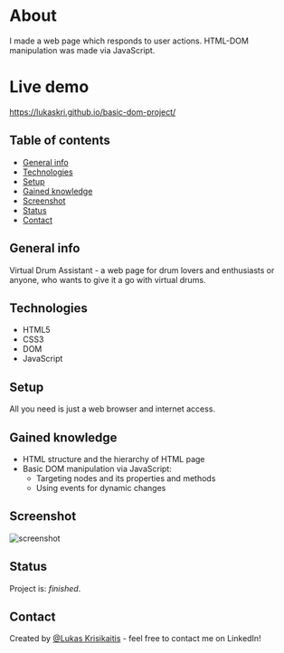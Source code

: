 # About

I made a web page which responds to user actions. HTML-DOM manipulation was made via JavaScript.

# Live demo

https://lukaskri.github.io/basic-dom-project/

## Table of contents
* [General info](#general-info)
* [Technologies](#technologies)
* [Setup](#setup)
* [Gained knowledge](#gained-knowledge)
* [Screenshot](#screenshot)
* [Status](#status)
* [Contact](#contact)

## General info
Virtual Drum Assistant - a web page for drum lovers and enthusiasts or anyone, who wants to give it a go with virtual drums.

## Technologies
* HTML5
* CSS3
* DOM
* JavaScript

## Setup
All you need is just a web browser and internet access.

## Gained knowledge
* HTML structure and the hierarchy of HTML page
* Basic DOM manipulation via JavaScript:
  * Targeting nodes and its properties and methods
  * Using events for dynamic changes

## Screenshot
![screenshot](https://user-images.githubusercontent.com/23439837/107152986-d32c8d80-6973-11eb-9827-d792305e995b.jpg)

## Status
Project is: _finished_.

## Contact
Created by [@Lukas Krisikaitis](https://www.linkedin.com/in/lukas-krisikaitis-44597a1b0/) - feel free to contact me on LinkedIn!
